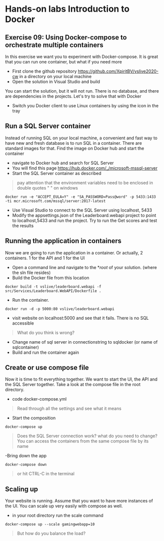 # Hands-on labs Introduction to Docker

## Exercise 09: Using Docker-compose to orchestrate multiple containers
In this exercise we want you to experiment with Docker-compose. It is great that you can run one container, but what if you need more

* First clone the github repository https://github.com/XpiritBV/vslive2020-cw in a directory on your local machine
* Open the solution in Visual Studio and build

You can start the solution, but it will not run. There is no database, and there are dependencies in the projects. Let's try to solve that with Docker
* Switch you Docker client to use Linux containers by using the icon in the tray

## Run a SQL Server container

Instead of running SQL on your local machine, a convenient and fast way to have new and fresh database is to run SQL in a container. There are standard images for that. Find the image on Docker hub and start the container

- navigate to Docker hub and search for SQL Server
- You will find this page  https://hub.docker.com/_/microsoft-mssql-server
- Start the SQL Server container as described 
> pay attention that the environment variables need to be enclosed in double quotes " " on windows

```
docker run -e "ACCEPT_EULA=Y" -e "SA_PASSWORD=Pass@word" -p 5433:1433 -ti mcr.microsoft.com/mssql/server:2017-latest
```
- Use Visual Studio to connect to the SQL Server using localhost, 5433
- Modify the appsettings.json of the Leaderboard.webapi project to point to localhost,5433 and run the project. Try to run the Get scores and test the results

## Running the application in containers
Now we are going to run the application in a container. Or actually, 2 containers. 1 for the API and 1 for the UI

- Open a command line and navigate to the **root* of your solution. (where the sln file resides)
- Build the Docker file from this location

```
docker build -t vslive/leaderboard.webapi -f src/Services/Leaderboard.WebAPI/Dockerfile .
```

- Run the container.
```
docker run -d -p 5000:80 vslive/leaderboard.webapi
```

- visit website on localhost:5000 and see that it fails. There is no SQL accessible
> What do you think is wrong?


- Change name of sql server in connectionstring to sqldocker (or name of sqlcontainer)
- Build and run the container again

## Create or use compose file
Now it is time to fit everything together. We want to start the UI, the API and the SQL Server together. Take a look at the compose file in the root directory.

- code docker-compose.yml
> Read through all the settings and see what it means 

- Start the composition
```
docker-compose up
```
>Does the SQL Server connection work?
>what do you need to change?
>You can access the containers from the same compose file by its name

-Bring down the app
```
docker-compose down
```
>or hit CTRL-C in the terminal

## Scaling up
Your website is running. Assume that you want to have more instances of the UI. You can scale up very easily with compose as well.

- in your root directory run the scale command
```
docker-compose up --scale gamingwebapp=10
```
>But how do you balance the load?

